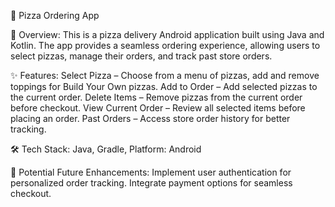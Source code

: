 🍕 Pizza Ordering App

📱 Overview: 
This is a pizza delivery Android application built using Java and Kotlin. The app provides a seamless ordering experience, allowing users to select pizzas, manage their orders, and track past store orders.

✨ Features: 
Select Pizza – Choose from a menu of pizzas, add and remove toppings for Build Your Own pizzas. 
Add to Order – Add selected pizzas to the current order.
Delete Items – Remove pizzas from the current order before checkout.
View Current Order – Review all selected items before placing an order.
Past Orders – Access store order history for better tracking.

🛠️ Tech Stack: 
Java, Gradle, 
Platform: Android

🚀 Potential Future Enhancements: 
Implement user authentication for personalized order tracking.
Integrate payment options for seamless checkout.

